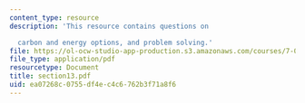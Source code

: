 ```yaml
---
content_type: resource
description: 'This resource contains questions on

  carbon and energy options, and problem solving.'
file: https://ol-ocw-studio-app-production.s3.amazonaws.com/courses/7-014-introductory-biology-spring-2005/ea07268c0755df4ec4c6762b3f71a8f6_section13.pdf
file_type: application/pdf
resourcetype: Document
title: section13.pdf
uid: ea07268c-0755-df4e-c4c6-762b3f71a8f6
---
```

